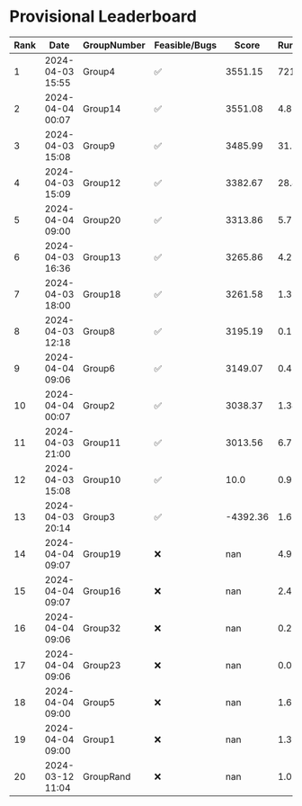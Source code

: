 # Provisional Leaderboard
| Rank | Date | GroupNumber | Feasible/Bugs | Score | Runtime |
| ------ | ------------ | ------------------- |-------------| ------- | ------- |
| 1 | 2024-04-03 15:55 | Group4 | ✅ | 3551.15 | 721.35s |
| 2 | 2024-04-04 00:07 | Group14 | ✅ | 3551.08 | 4.82s |
| 3 | 2024-04-03 15:08 | Group9 | ✅ | 3485.99 | 31.9s |
| 4 | 2024-04-03 15:09 | Group12 | ✅ | 3382.67 | 28.47s |
| 5 | 2024-04-04 09:00 | Group20 | ✅ | 3313.86 | 5.78s |
| 6 | 2024-04-03 16:36 | Group13 | ✅ | 3265.86 | 4.23s |
| 7 | 2024-04-03 18:00 | Group18 | ✅ | 3261.58 | 1.39s |
| 8 | 2024-04-03 12:18 | Group8 | ✅ | 3195.19 | 0.12s |
| 9 | 2024-04-04 09:06 | Group6 | ✅ | 3149.07 | 0.43s |
| 10 | 2024-04-04 00:07 | Group2 | ✅ | 3038.37 | 1.34s |
| 11 | 2024-04-03 21:00 | Group11 | ✅ | 3013.56 | 6.71s |
| 12 | 2024-04-03 15:08 | Group10 | ✅ | 10.0 | 0.93s |
| 13 | 2024-04-03 20:14 | Group3 | ✅ | -4392.36 | 1.67s |
| 14 | 2024-04-04 09:07 | Group19 | ❌ | nan | 4.98s |
| 15 | 2024-04-04 09:07 | Group16 | ❌ | nan | 2.45s |
| 16 | 2024-04-04 09:06 | Group32 | ❌ | nan | 0.27s |
| 17 | 2024-04-04 09:06 | Group23 | ❌ | nan | 0.09s |
| 18 | 2024-04-04 09:00 | Group5 | ❌ | nan | 1.63s |
| 19 | 2024-04-04 09:00 | Group1 | ❌ | nan | 1.36s |
| 20 | 2024-03-12 11:04 | GroupRand | ❌ | nan | 1.02s |

